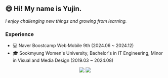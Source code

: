 
## 😄 Hi! My name is Yujin.
_I enjoy challenging new things and growing from learning._

### Experience
- 💻 Naver Boostcamp Web·Mobile 9th (2024.06 ~ 2024.12)
- 🎓 Sookmyung Women's University, Bachelor's in IT Engineering, Minor in Visual and Media Design (2019.03 ~ 2024.08)

<p align="center">
  <img src ="https://github-readme-stats.vercel.app/api?username=Ujaa&show_icons=true&count_private=true&theme=graywhite&hide_border=true&bg_color=00000000&hide_rank=true">
  <img src ="https://github-readme-streak-stats.herokuapp.com/?user=Ujaa&theme=graywhite&hide_border=true&background=FFFFFF00&hide_total_contributions=true&card_width=300">
</p>
